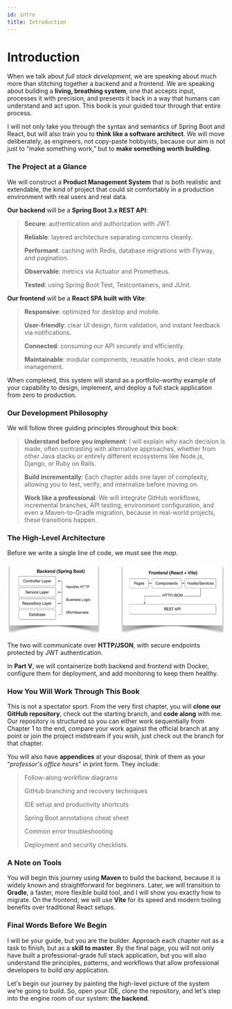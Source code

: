 ```yaml
---
id: intro
title: Introduction
---
```


# **Introduction**

When we talk about *full stack development*, we are speaking about much
more than stitching together a backend and a frontend. We are speaking
about building a **living, breathing system**, one that accepts input,
processes it with precision, and presents it back in a way that humans
can understand and act upon. This book is your guided tour through that
entire process.

I will not only take you through the syntax and semantics of Spring Boot
and React, but will also train you to **think like a software
architect**. We will move deliberately, as engineers, not copy-paste
hobbyists, because our aim is not just to <span dir="rtl">“</span>make
something work,” but to **make something worth building**.

### **The Project at a Glance**

We will construct a **Product Management System** that is both realistic
and extendable, the kind of project that could sit comfortably in a
production environment with real users and real data.

**Our backend** will be a **Spring Boot 3.x REST API**:

> **Secure**: authentication and authorization with JWT.
>
> **Reliable**: layered architecture separating concerns cleanly.
>
> **Performant**: caching with Redis, database migrations with Flyway,
> and pagination.
>
> **Observable**: metrics via Actuator and Prometheus.
>
> **Tested**: using Spring Boot Test, Testcontainers, and JUnit.

**Our frontend** will be a **React SPA built with Vite**:

> **Responsive**: optimized for desktop and mobile.
>
> **User-friendly**: clear UI design, form validation, and instant
> feedback via notifications.
>
> **Connected**: consuming our API securely and efficiently.
>
> **Maintainable**: modular components, reusable hooks, and clean state
> management.

When completed, this system will stand as a portfolio-worthy example of
your capability to design, implement, and deploy a full stack
application from zero to production.

### **Our Development Philosophy**

We will follow three guiding principles throughout this book:

> **Understand before you implement**: I will explain *why* each
> decision is made, often contrasting with alternative approaches,
> whether from other Java stacks or entirely different ecosystems like
> Node.js, Django, or Ruby on Rails.
>
> **Build incrementally**: Each chapter adds one layer of complexity,
> allowing you to test, verify, and internalize before moving on.
>
> **Work like a professional**: We will integrate GitHub workflows,
> incremental branches, API testing, environment configuration, and even
> a Maven-to-Gradle migration, because in real-world projects, these
> transitions happen.

### **The High-Level Architecture**

Before we write a single line of code, we must see the *map*.

![High-level architecture of the system](./img/intro.png)

The two will communicate over **HTTP/JSON**, with secure endpoints
protected by JWT authentication.

In **Part V**, we will containerize both backend and frontend with
Docker, configure them for deployment, and add monitoring to keep them
healthy.

### **How You Will Work Through This Book**

This is not a spectator sport. From the very first chapter, you will
**clone our GitHub repository**, check out the starting branch, and
**code along** with me. Our repository is structured so you can either
work sequentially from Chapter 1 to the end, compare your work against
the official branch at any point or join the project midstream if you
wish, just check out the branch for that chapter.

You will also have **appendices** at your disposal, think of them as
your <span dir="rtl">“</span>*professor<span dir="rtl">’</span>s office
hours*” in print form. They include:

>Follow-along workflow diagrams
>
>GitHub branching and recovery techniques
>
>IDE setup and productivity shortcuts
>
>Spring Boot annotations cheat sheet
>
>Common error troubleshooting
>
>Deployment and security checklists.

### **A Note on Tools**

You will begin this journey using **Maven** to build the backend,
because it is widely known and straightforward for beginners. Later, we
will transition to **Gradle**, a faster, more flexible build tool, and I
will show you exactly how to migrate. On the frontend, we will use
**Vite** for its speed and modern tooling benefits over traditional
React setups.

### **Final Words Before We Begin**

I will be your guide, but you are the builder. Approach each chapter not
as a task to finish, but as a **skill to master**. By the final page,
you will not only have built a professional-grade full stack
application, but you will also understand the principles, patterns, and
workflows that allow professional developers to build *any* application.

Let<span dir="rtl">’</span>s begin our journey by painting the
high-level picture of the system we<span dir="rtl">’</span>re going to
build. So, open your IDE, clone the repository, and
let<span dir="rtl">’</span>s step into the engine room of our system:
**the backend**.
